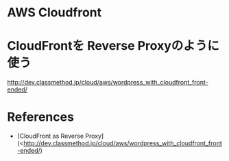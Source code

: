 AWS Cloudfront
===============

# CloudFrontを Reverse Proxyのように使う

<http://dev.classmethod.jp/cloud/aws/wordpress_with_cloudfront_front-ended/>




# References

+ [CloudFront as Reverse Proxy](<http://dev.classmethod.jp/cloud/aws/wordpress_with_cloudfront_front-ended/)
